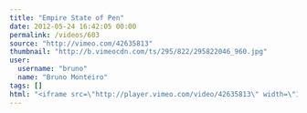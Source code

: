 ```yaml
---
title: "Empire State of Pen"
date: 2012-05-24 16:42:05 00:00
permalink: /videos/603
source: "http://vimeo.com/42635813"
thumbnail: "http://b.vimeocdn.com/ts/295/822/295822046_960.jpg"
user:
  username: "bruno"
  name: "Bruno Monteiro"
tags: []
html: "<iframe src=\"http://player.vimeo.com/video/42635813\" width=\"1280\" height=\"720\" frameborder=\"0\" webkitallowfullscreen mozallowfullscreen allowfullscreen></iframe>"
---
```


